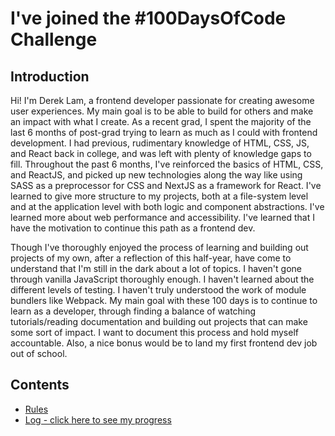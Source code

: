 # I've joined the #100DaysOfCode Challenge

## Introduction
Hi! I'm Derek Lam, a frontend developer passionate for creating awesome user experiences. My main goal is to be able to build for others and make an impact with what I create. As a recent grad, I spent the majority of the last 6 months of post-grad trying to learn as much as I could with frontend development. I had previous, rudimentary knowledge of HTML, CSS, JS, and React back in college, and was left with plenty of knowledge gaps to fill. Throughout the past 6 months, I've reinforced the basics of HTML, CSS, and ReactJS, and picked up new technologies along the way like using SASS as a preprocessor for CSS and NextJS as a framework for React. I've learned to give more structure to my projects, both at a file-system level and at the application level with both logic and component abstractions. I've learned more about web performance and accessibility. I've learned that I have the motivation to continue this path as a frontend dev.

Though I've thoroughly enjoyed the process of learning and building out projects of my own, after a reflection of this half-year, have come to understand that I'm still in the dark about a lot of topics. I haven't gone through vanilla JavaScript thoroughly enough. I haven't learned about the different levels of testing. I haven't truly understood the work of module bundlers like Webpack. My main goal with these 100 days is to continue to learn as a developer, through finding a balance of watching tutorials/reading documentation and building out projects that can make some sort of impact. I want to document this process and hold myself accountable. Also, a nice bonus would be to land my first frontend dev job out of school.

## Contents

* [Rules](rules.md)
* [Log - click here to see my progress](log/)




